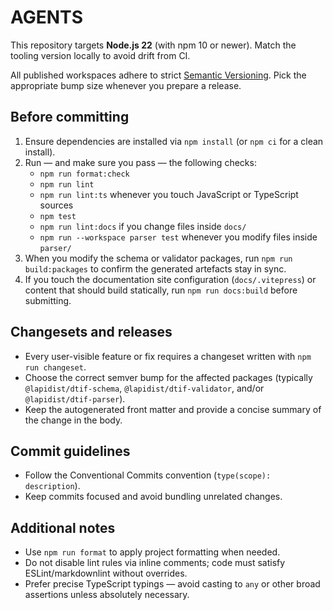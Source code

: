 # AGENTS

This repository targets **Node.js 22** (with npm 10 or newer). Match the tooling version locally to avoid drift from CI.

All published workspaces adhere to strict [Semantic Versioning](https://semver.org/). Pick the appropriate bump size whenever you
prepare a release.

## Before committing

1. Ensure dependencies are installed via `npm install` (or `npm ci` for a clean install).
2. Run — and make sure you pass — the following checks:
   - `npm run format:check`
   - `npm run lint`
   - `npm run lint:ts` whenever you touch JavaScript or TypeScript sources
   - `npm test`
   - `npm run lint:docs` if you change files inside `docs/`
   - `npm run --workspace parser test` whenever you modify files inside `parser/`
3. When you modify the schema or validator packages, run `npm run build:packages` to confirm the generated artefacts stay in sync.
4. If you touch the documentation site configuration (`docs/.vitepress`) or content that should build statically, run `npm run docs:build` before submitting.

## Changesets and releases

- Every user-visible feature or fix requires a changeset written with `npm run changeset`.
- Choose the correct semver bump for the affected packages (typically `@lapidist/dtif-schema`, `@lapidist/dtif-validator`, and/or `@lapidist/dtif-parser`).
- Keep the autogenerated front matter and provide a concise summary of the change in the body.

## Commit guidelines

- Follow the Conventional Commits convention (`type(scope): description`).
- Keep commits focused and avoid bundling unrelated changes.

## Additional notes

- Use `npm run format` to apply project formatting when needed.
- Do not disable lint rules via inline comments; code must satisfy ESLint/markdownlint without overrides.
- Prefer precise TypeScript typings — avoid casting to `any` or other broad assertions unless absolutely necessary.
